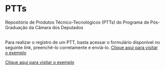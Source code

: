 # PTTs
Repositório de Produtos Técnico-Tecnológicos (PTTs) do Programa de Pós-Graduação da Câmara dos Deputados

<br>Para realizar o registro de um PTT, basta acessar o formulário disponível no seguinte _link_, preenchê-lo corretamente e enviá-lo.
<a href="https://docs.google.com/forms/d/e/1FAIpQLSfGlyhFPSDJzuLjCJHxQcbDCK6ac3IUkt780wiveZoePB8tqA/viewform?usp=sf_link" target="_blank">Clique aqui para visitar o exemplo</a>

<a href="https://docs.google.com/forms/d/e/1FAIpQLSfGlyhFPSDJzuLjCJHxQcbDCK6ac3IUkt780wiveZoePB8tqA/viewform?usp=sf_link" target="_blank" rel="noopener noreferrer">Clique aqui para visitar o exemplo</a>
